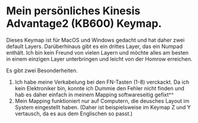 # Mein persönliches Kinesis Advantage2 (KB600) Keymap.

Dieses Keymap ist für MacOS und Windows gedacht und hat daher zwei default Layers. Darüberhinaus gibt es ein drittes Layer, das ein Numpad enthält. Ich bin kein Freund von vielen Layern und möchte alles am besten in einem einzigen Layer unterbringen und leicht von der Homrow erreichen.

Es gibt zwei Besonderheiten.

1. Ich habe meine Verkabelung bei den FN-Tasten (1-8) verckackt. Da ich kein Elektroniker bin, konnte ich Dummie den Fehler nicht finden und hab es daher einfach in meinem Mapping softwareseitig gefixt^^
2. Mein Mapping funktioniert nur auf Computern, die deusches Layout im System eingestellt haben. (Daher ist beispielsweise im Keymap Z und Y vertausch, da es aus dem Englischen so passt.)
